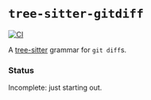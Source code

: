 # `tree-sitter-gitdiff`

[![CI](https://github.com/the-mikedavis/tree-sitter-gitcommit/actions/workflows/ci.yml/badge.svg)](https://github.com/the-mikedavis/tree-sitter-gitcommit/actions/workflows/ci.yml)

A [tree-sitter](https://tree-sitter.github.io/tree-sitter/) grammar for `git diff`s.

### Status

Incomplete: just starting out.

